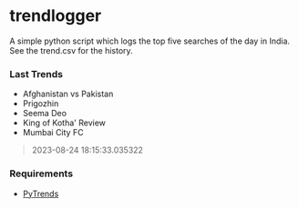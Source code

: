 # trendlogger
A simple python script which logs the top five searches of the day in India.<br>See the trend.csv for the history.<br>

<!-- Last Trends -->
### Last Trends
* Afghanistan vs Pakistan
* Prigozhin
* Seema Deo
* King of Kotha' Review
* Mumbai City FC
> 2023-08-24 18:15:33.035322

<!-- Requirements -->
### Requirements
* [PyTrends](https://github.com/dreyco676/pytrends)
